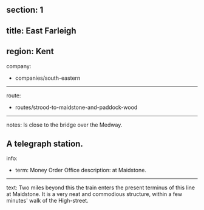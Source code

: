 section: 1
----
title: East Farleigh
----
region: Kent
----
company:
- companies/south-eastern
----
route:
- routes/strood-to-maidstone-and-paddock-wood
----
notes: Is close to the bridge over the Medway.

A telegraph station.
----
info:
- term: Money Order Office
  description: at Maidstone.
----
text: Two miles beyond this the train enters the present terminus of this line at Maidstone. It is a very neat and commodious structure, within a few minutes' walk of the High-street.
